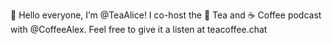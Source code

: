 👋 Hello everyone, I’m @TeaAlice! I co-host the 🍵 Tea and ☕ Coffee podcast with @CoffeeAlex. Feel free to give it a listen at teacoffee.chat 


